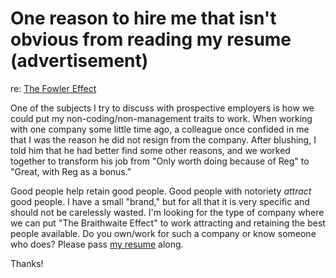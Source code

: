 One reason to hire me that isn't obvious from reading my resume (advertisement)
===

re: [The Fowler Effect](http://blog.jayfields.com/2009/01/fowler-effect.html "")

One of the subjects I try to discuss with prospective employers is how we could put my non-coding/non-management traits to work. When working with one company some little time ago, a colleague once confided in me that I was the reason he did not resign from the company. After blushing, I told him that he had better find some other reasons, and we worked together to transform his job from "Only worth doing because of Reg" to "Great, with Reg as a bonus."

Good people help retain good people. Good people with notoriety *attract* good people. I have a small "brand," but for all that it is very specific and should not be carelessly wasted. I'm looking for the type of company where we can put "The Braithwaite Effect" to work attracting and retaining the best people available. Do you own/work for such a company or know someone who does? Please pass [my resume](http://reginald.braythwayt.com/RegBraithwaiteGH0909_en_US.pdf "Reg Braithwaite") along.

Thanks!